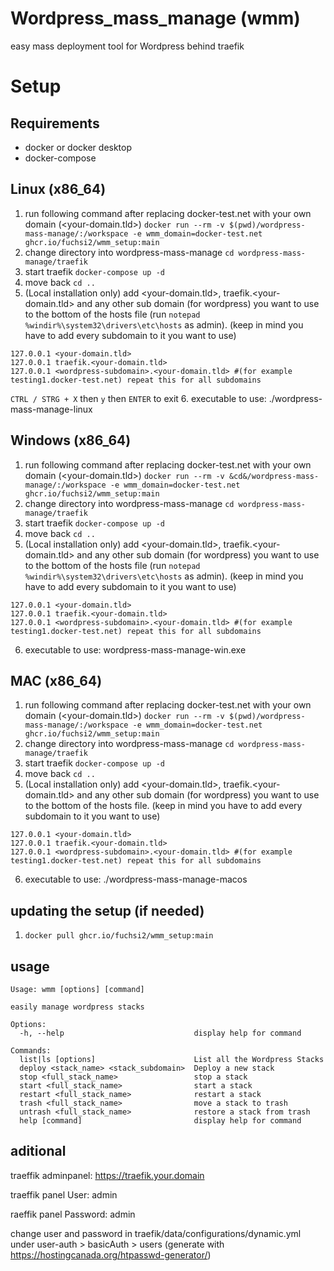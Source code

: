 # Wordpress_mass_manage (wmm)
 easy mass deployment tool for Wordpress behind traefik


# Setup 

## Requirements
- docker or docker desktop
- docker-compose

## Linux (x86_64)
1. run following command after replacing docker-test.net with your own domain (<your-domain.tld>) `docker run --rm -v $(pwd)/wordpress-mass-manage/:/workspace -e wmm_domain=docker-test.net ghcr.io/fuchsi2/wmm_setup:main`
2. change directory into wordpress-mass-manage `cd wordpress-mass-manage/traefik` 
3. start traefik `docker-compose up -d`
4. move back `cd ..`
5. (Local installation only) add <your-domain.tld>, traefik.<your-domain.tld> and any other sub domain (for wordpress) you want to use to the bottom of the hosts file  (run `notepad %windir%\system32\drivers\etc\hosts` as admin). (keep in mind you have to add every subdomain to it you want to use)
 ```
 127.0.0.1 <your-domain.tld>
 127.0.0.1 traefik.<your-domain.tld>
 127.0.0.1 <wordpress-subdomain>.<your-domain.tld> #(for example testing1.docker-test.net) repeat this for all subdomains
 ```
 `CTRL / STRG + X` then `y` then `ENTER` to exit
6. executable to use: ./wordpress-mass-manage-linux

## Windows (x86_64)
1. run following command after replacing docker-test.net with your own domain (<your-domain.tld>) `docker run --rm -v &cd&/wordpress-mass-manage/:/workspace -e wmm_domain=docker-test.net ghcr.io/fuchsi2/wmm_setup:main`
2. change directory into wordpress-mass-manage `cd wordpress-mass-manage/traefik` 
3. start traefik `docker-compose up -d`
4. move back `cd ..`
5. (Local installation only) add <your-domain.tld>, traefik.<your-domain.tld> and any other sub domain (for wordpress) you want to use to the bottom of the hosts file  (run `notepad %windir%\system32\drivers\etc\hosts` as admin). (keep in mind you have to add every subdomain to it you want to use)
 ```
 127.0.0.1 <your-domain.tld>
 127.0.0.1 traefik.<your-domain.tld>
 127.0.0.1 <wordpress-subdomain>.<your-domain.tld> #(for example testing1.docker-test.net) repeat this for all subdomains
 ```
6. executable to use: wordpress-mass-manage-win.exe

## MAC (x86_64)
1. run following command after replacing docker-test.net with your own domain (<your-domain.tld>) `docker run --rm -v $(pwd)/wordpress-mass-manage/:/workspace -e wmm_domain=docker-test.net ghcr.io/fuchsi2/wmm_setup:main`
2. change directory into wordpress-mass-manage `cd wordpress-mass-manage/traefik` 
3. start traefik `docker-compose up -d`
4. move back `cd ..`
5. (Local installation only) add <your-domain.tld>, traefik.<your-domain.tld> and any other sub domain (for wordpress) you want to use to the bottom of the hosts file. (keep in mind you have to add every subdomain to it you want to use)
 ```
 127.0.0.1 <your-domain.tld>
 127.0.0.1 traefik.<your-domain.tld>
 127.0.0.1 <wordpress-subdomain>.<your-domain.tld> #(for example testing1.docker-test.net) repeat this for all subdomains
 ```
6. executable to use: ./wordpress-mass-manage-macos

## updating the setup (if needed)
1. `docker pull ghcr.io/fuchsi2/wmm_setup:main`

## usage

```
Usage: wmm [options] [command]

easily manage wordpress stacks

Options:
  -h, --help                             display help for command

Commands:
  list|ls [options]                      List all the Wordpress Stacks
  deploy <stack_name> <stack_subdomain>  Deploy a new stack
  stop <full_stack_name>                 stop a stack
  start <full_stack_name>                start a stack
  restart <full_stack_name>              restart a stack
  trash <full_stack_name>                move a stack to trash
  untrash <full_stack_name>              restore a stack from trash
  help [command]                         display help for command
```

## aditional
traeffik adminpanel: https://traefik.your.domain

traeffik panel User: admin

raeffik panel Password: admin

change user and password in traefik/data/configurations/dynamic.yml under user-auth > basicAuth > users (generate with https://hostingcanada.org/htpasswd-generator/)

